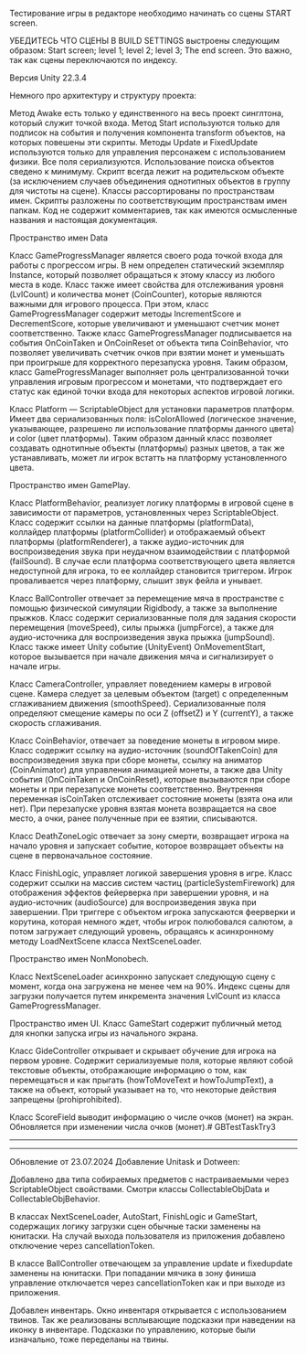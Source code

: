 Тестирование игры в редакторе необходимо начинать со сцены START screen.

УБЕДИТЕСЬ ЧТО СЦЕНЫ В BUILD SETTINGS выстроены следующим образом: 
Start screen;
level 1;
level 2;
level 3;
The end screen.
Это важно, так как сцены переключаются по индексу.

Версия Unity 22.3.4

Немного про архитектуру и структуру проекта:

Метод Awake есть только у единственного на весь проект синглтона, который служит точкой входа.
Метод Start используются только для подписок на события и получения компонента transform объектов, на которых повешены эти скрипты.
Методы Update и FixedUpdate используются только для управления персонажем с использованием физики.
Все поля сериализуются. Использование поиска объектов сведено к минимуму.
Скрипт всегда лежит на родительском объекте (за исключением случаев объединения однотипных объектов в группу для чистоты на сцене).
Классы рассортированы по пространствам имен. Скрипты разложены по соответствующим пространствам имен папкам.
Код не содержит комментариев, так как имеются осмысленные названия и настоящая документация.


Пространство имен Data

Класс GameProgressManager является своего рода точкой входа для работы с прогрессом игры. В нем определен статический экземпляр Instance, который позволяет обращаться к этому классу из любого места в коде. Класс также имеет свойства для отслеживания уровня (LvlCount) и количества монет (CoinCounter), которые являются важными для игрового процесса.
При этом, класс GameProgressManager содержит методы IncrementScore и DecrementScore, которые увеличивают и уменьшают счетчик монет соответственно. Также класс GameProgressManager подписывается на события OnCoinTaken и OnCoinReset от объекта типа CoinBehavior, что позволяет увеличивать счетчик очков при взятии монет и уменьшать при проигрыше для корректного перезапуска уровня.
Таким образом, класс GameProgressManager выполняет роль централизованной точки управления игровым прогрессом и монетами, что подтверждает его статус как единой точки входа для некоторых аспектов игровой логики.

Класс Platform — ScriptableObject для установки параметров платформ. Имеет два сериализованных поля: isColorAllowed (логическое значение, указывающее, разрешено ли использование платформы данного цвета) и color (цвет платформы).
Таким образом данный класс позволяет создавать однотипные объекты (платформы) разных цветов, а так же устанавливать, может ли игрок встатть на платформу установленного цвета.


Пространство имен GamePlay.

Класс PlatformBehavior, реализует логику платформы в игровой сцене в зависимости от параметров, установленных через  ScriptableObject.
Класс содержит ссылки на данные платформы (platformData), коллайдер платформы (platformCollider) и отображаемый объект платформы (platformRenderer), а также аудио-источник для воспроизведения звука при неудачном взаимодействии с платформой (failSound).
В случае если платформа соответствующего цвета является недоступной для игрока, то ее коллайдер становится триггером. Игрок проваливается через платформу, слышит звук фейла и унывает.

Класс BallController отвечает за перемещение мяча в пространстве с помощью физической симуляции Rigidbody, а также за выполнение прыжков.
Класс содержит сериализованные поля для задания скорости перемещения (moveSpeed), силы прыжка (jumpForce), а также для аудио-источника для воспроизведения звука прыжка (jumpSound).
Класс также имеет Unity событие (UnityEvent) OnMovementStart, которое вызывается при начале движения мяча и сигнализирует о начале игры.

Класс CameraController, управляет поведением камеры в игровой сцене.
Камера следует за целевым объектом (target) с определенным сглаживанием движения (smoothSpeed).
Сериализованные поля определяют смещение камеры по оси Z (offsetZ) и Y (currentY), а также скорость сглаживания.

Класс CoinBehavior, отвечает за поведение монеты в игровом мире.
Класс содержит ссылку на аудио-источник (soundOfTakenCoin) для воспроизведения звука при сборе монеты, ссылку на аниматор (CoinAnimator) для управления анимацией монеты, а также два Unity события (OnCoinTaken и OnCoinReset), которые вызываются при сборе монеты и при перезапуске монеты соответственно.
Внутренняя переменная isCoinTaken отслеживает состояние монеты (взята она или нет).
При перезапуске уровня взятая монета возвращается на свое место, а очки, ранее полученные при ее взятии, списываются.

Класс DeathZoneLogic отвечает за зону смерти, возвращает игрока на начало уровня и запускает событие, которое возвращает объекты на сцене в первоначальное состояние.

Класс FinishLogic, управляет логикой завершения уровня в игре.
Класс содержит ссылки на массив систем частиц (particleSystemFirework) для отображения эффектов фейерверка при завершении уровня, и на аудио-источник (audioSource) для воспроизведения звука при завершении.
При триггере с объектом игрока запускаются феерверки и корутина, которая немного ждет, чтобы игрок полюбовался салютом, а потом загружает следующий уровень, обращаясь к асинхронному методу LoadNextScene класса NextSceneLoader.


Пространство имен NonMonobech.

Класс NextSceneLoader асинхронно запускает следующую сцену с момент, когда она загружена не менее чем на 90%.
Индекс сцены для загрузки получается путем инкремента значения  LvlCount из класса  GameProgressManager.

Пространство имен UI.
Класс GameStart содержит публичный метод для кнопки запуска игры из начального экрана.

Класс GideController открывает и скрывает обучение для игрока на первом уровне.
Содержит сериализуемые поля, которые являют собой текстовые объекты, отображающие информацию о том, как перемещаться и как прыгать (howToMoveText и howToJumpText), а также на объект, который указывает на то, что некоторые действия запрещены (prohiprohibited). 

Класс ScoreField выводит информацию о числе очков (монет) на экран. Обновляется при изменении числа очков (монет).# GBTestTaskTry3


---------------------------------
---------------------------------


Обновление от 23.07.2024
Добавление Unitask и Dotween:

Добавлено два типа собираемых предметов с настраиваемыми через ScriptableObject свойствами.
Смотри классы CollectableObjData и CollectableObjBehavior.

В классах NextSceneLoader, AutoStart, FinishLogic и GameStart, содержащих логику загрузки сцен обычные таски заменены на юнитаски. На случай выхода пользователя из приложения добавлено отключение через cancellationToken.

В классе BallController отвечающем за управление update и fixedupdate заменены на юнитаски. При попадании мячика в зону финиша управление отключается через cancellationToken как и при выходе из приложения.

Добавлен инвентарь. Окно инвентаря открывается с использованием твинов. Так же реализованы всплывающие подсказки при наведении 
на иконку в инвентаре. 
Подсказки по управлению, которые были изначально, тоже переделаны на твины. 
